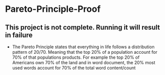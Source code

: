 # Pareto-Principle-Proof
## This project is not complete. Running it will result in failure
- The Pareto Principle states that everything in life follows a distribution pattern of 20/70. Meaning that the top 20% of a population account for 70% of that populations products. For example the top 20% of Americans own 70% of the land and in word document, the 20% most used words account for 70% of the total word content/count